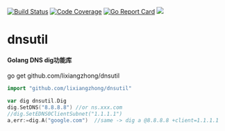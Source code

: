 [![Build Status](https://travis-ci.org/lixiangzhong/dnsutil.svg?branch=master)](https://travis-ci.org/lixiangzhong/dnsutil)
[![Code Coverage](https://img.shields.io/codecov/c/lixiangzhong/dnsutil/master.svg)](https://codecov.io/github/lixiangzhong/dnsutil?branch=master)
[![Go Report Card](https://goreportcard.com/badge/github.com/lixiangzhong/dnsutil)](https://goreportcard.com/report/lixiangzhong/dnsutil)
[![](https://godoc.org/github.com/lixiangzhong/dnsutil?status.svg)](https://godoc.org/github.com/lixiangzhong/dnsutil)

# dnsutil
#### Golang DNS  dig功能库

go get github.com/lixiangzhong/dnsutil
```go
import "github.com/lixiangzhong/dnsutil"

var dig dnsutil.Dig
dig.SetDNS("8.8.8.8") //or ns.xxx.com
//dig.SetEDNS0ClientSubnet("1.1.1.1") 
a,err:=dig.A("google.com")  //same -> dig a @8.8.8.8 +client=1.1.1.1
```
